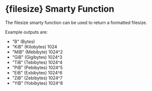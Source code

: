 # {filesize} Smarty Function

The filesize smarty function can be used to return a formatted filesize.

Example outputs are:

* "B" (Bytes)
* "KiB" (Kilobytes) 1024
* "MiB" (Mebibyte) 1024^2
* "GiB" (Gigibytes) 1024^3
* "TiB" (Tebibytes) 1024^4
* "PiB" (Pebibytes) 1024^5
* "EiB" (Exbibytes) 1024^6
* "ZiB" (Zebibytes) 1024^7
* "YiB" (Yobibytes) 1024^8